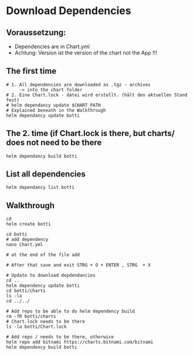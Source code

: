 # Download Dependencies 

## Voraussetzung: 

  * Dependencies are in Chart.yml  
  * Achtung: Version ist the version of the chart not the App !!! 

## The first time 

```
# 1. All dependencies are downloaded as .tgz - archives 
     -> into the chart folder 
# 2. Eine Chart.lock - datei wird erstellt. (hält den aktuellen Stand fest)
# helm dependancy update $CHART_PATH
# Explained beneath in the Walkthrough 
helm dependancy update botti 
```

## The 2. time (if Chart.lock is there, but charts/ does not need to be there  

```
helm dependancy build botti 
```

## List all dependencies 

```
helm dependancy list botti
```


## Walkthrough 

```
cd
helm create botti
```

```
cd botti
# add dependency
nano Chart.yml
```

```
# at the end of the file add

# After that save and exit STRG + O + ENTER , STRG  + X
```

```
# Update to download depdendancies 
cd ..
helm dependency update botti 
cd botti/charts
ls -la
cd ../../
```

```
# Add repo to be able to do helm dependency build
rm -fR botti/charts
# Chart.lock needs to be there
ls -la botti/Chart.lock

# Add repo / needs to be there, otherwice 
helm repo add bitnami https://charts.bitnami.com/bitnami
helm dependency build botti
```
